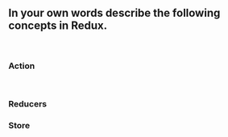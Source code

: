 ## In your own words describe the following concepts in Redux.
​
### Action
​
### Reducers
 
### Store